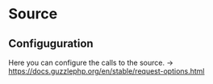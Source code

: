 # Source

## Configuguration
Here you can configure the calls to the source.  -> https://docs.guzzlephp.org/en/stable/request-options.html